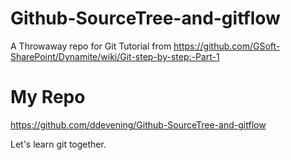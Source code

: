 Github-SourceTree-and-gitflow
=============================

A Throwaway repo for Git Tutorial from https://github.com/GSoft-SharePoint/Dynamite/wiki/Git-step-by-step:-Part-1


My Repo
=======
https://github.com/ddevening/Github-SourceTree-and-gitflow

Let's learn git together.